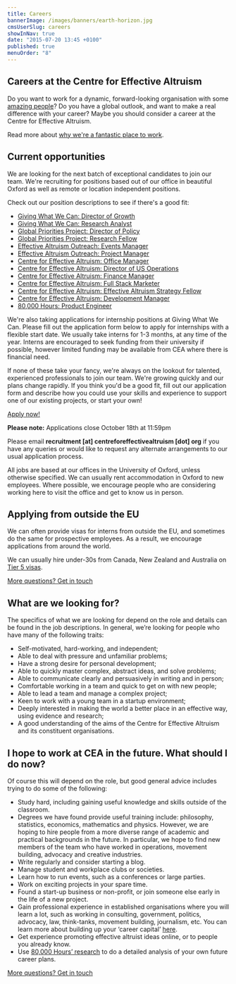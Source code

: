 ```yaml
---
title: Careers
bannerImage: /images/banners/earth-horizon.jpg
cmsUserSlug: careers
showInNav: true
date: "2015-07-20 13:45 +0100"
published: true
menuOrder: "8"
---
```


## Careers at the Centre for Effective Altruism

Do you want to work for a dynamic, forward-looking organisation with some [amazing people](/team)? Do you have a global outlook, and want to make a real difference with your career? Maybe you should consider a career at the Centre for Effective Altruism.

Read more about [why we're a fantastic place to work](/careers/why-work-with-us/).

## Current opportunities

We are looking for the next batch of exceptional candidates to join our team. We're recruiting for positions based out of our office in beautiful Oxford as well as remote or location independent positions. 

Check out our position descriptions to see if there's a good fit:

<ul>
	<li><a class="gwwc" href="/careers/giving-what-we-can-director-of-growth">Giving What We Can: Director of Growth</a></li>
	<li><a class="gwwc" href="/careers/giving-what-we-can-research-analyst">Giving What We Can: Research Analyst</a></li>
	<li><a class="gpp" href="/careers/global-priorities-project-director-of-policy">Global Priorities Project: Director of Policy</a></li>
	<li><a class="gpp" href="/careers/global-priorities-project-research-fellow">Global Priorities Project: Research Fellow</a></li>
	<li><a class="eao" href="/careers/effective-altruism-outreach-event-manager">Effective Altruism Outreach: Events Manager</a></li>
	<li><a class="eao" href="/careers/effective-altruism-outreach-project-manager">Effective Altruism Outreach: Project Manager</a></li>
	<li><a class="cea" href="/careers/central-team-office-manager">Centre for Effective Altruism: Office Manager</a></li>
	<li><a class="cea" href="/careers/central-team-director-of-us-operations">Centre for Effective Altruism: Director of US Operations</a></li>
	<li><a class="cea" href="/careers/central-team-finance-manager">Centre for Effective Altruism: Finance Manager</a></li>
	<li><a class="cea" href="/careers/central-team-full-stack-marketer">Centre for Effective Altruism: Full Stack Marketer</a></li>
	<li><a class="cea" href="/careers/effective-altruism-strategy-fellow">Centre for Effective Altruism: Effective Altruism Strategy Fellow</a></li>
	<li><a class="cea" href="/careers/development-manager">Centre for Effective Altruism: Development Manager</a></li>
	<li><a class="80k" href="/careers/80-000-hours-product-engineer">80,000 Hours: Product Engineer</a></li>
</ul>

We're also taking applications for internship positions at Giving What We Can. Please fill out the application form below to apply for internships with a flexible start date. We usually take interns for 1-3 months, at any time of the year. Interns are encouraged to seek funding from their university if possible, however limited funding may be available from CEA where there is financial need.

If none of these take your fancy, we're always on the lookout for talented, experienced professionals to join our team. We're growing quickly and our plans change rapidly. If you think you'd be a good fit, fill out our application form and describe how you could use your skills and experience to support one of our existing projects, or start your own!

<p class="center"><a href="https://eaglobal.typeform.com/to/nUNz0z" class="btn btn-primary btn-lg"  target="_blank"><i class="fa fa-edit"></i> Apply now!</a></p>  
<div class="alert alert-info center"><i class="fa fa-alert"></i> <strong>Please note:</strong> Applications close October 18th at 11:59pm</div>  

Please email **recruitment&nbsp;[at]&nbsp;centreforeffectivealtruism&nbsp;[dot]&nbsp;org** if you have any queries or would like to request any alternate arrangements to our usual application process. 

All jobs are based at our offices in the University of Oxford, unless otherwise specified. We can usually rent accommodation in Oxford to new employees. Where possible, we encourage people who are considering working here to visit the office and get to know us in person.

## Applying from outside the EU

We can often provide visas for interns from outside the EU, and sometimes do the same for prospective employees. As a result, we encourage applications from around the world.

We can usually hire under-30s from Canada, New Zealand and Australia on [Tier 5 visas](https://www.gov.uk/tier-5-youth-mobility/overview).

<p class="center"><a href="/contact" class="btn btn-primary">More questions? Get in touch <i class="fa fa-at"></i> <i class="fa fa-phone"></i> <i class="fa fa-envelope"></i></a></p>

## What are we looking for?

The specifics of what we are looking for depend on the role and details can be found in the job descriptions. In general, we’re looking for people who have many of the following traits:

*   Self-motivated, hard-working, and independent;
*   Able to deal with pressure and unfamiliar problems;
*   Have a strong desire for personal development;
*   Able to quickly master complex, abstract ideas, and solve problems;
*   Able to communicate clearly and persuasively in writing and in person;
*   Comfortable working in a team and quick to get on with new people;
*   Able to lead a team and manage a complex project;
*   Keen to work with a young team in a startup environment;
*   Deeply interested in making the world a better place in an effective way, using evidence and research;
*   A good understanding of the aims of the Centre for Effective Altruism and its constituent organisations.

## I hope to work at CEA in the future. What should I do now?

Of course this will depend on the role, but good general advice includes trying to do some of the following:

*   Study hard, including gaining useful knowledge and skills outside of the classroom.
*   Degrees we have found provide useful training include: philosophy, statistics, economics, mathematics and physics. However, we are hoping to hire people from a more diverse range of academic and practical backgrounds in the future. In particular, we hope to find new members of the team who have worked in operations, movement building, advocacy and creative industries.
*   Write regularly and consider starting a blog.
*   Manage student and workplace clubs or societies.
*   Learn how to run events, such as a conferences or large parties.
*   Work on exciting projects in your spare time.
*   Found a start-up business or non-profit, or join someone else early in the life of a new project.
*   Gain professional experience in established organisations where you will learn a lot, such as working in consulting, government, politics, advocacy, law, think-tanks, movement building, journalism, etc. You can learn more about building up your ‘career capital’ [here](https://80000hours.org/career-guide/).
*   Get experience promoting effective altruist ideas online, or to people you already know.
*   Use [80,000 Hours’ research](https://80000hours.org/) to do a detailed analysis of your own future career plans.

<p class="center"><a href="/contact" class="btn btn-primary">More questions? Get in touch <i class="fa fa-at"></i> <i class="fa fa-phone"></i> <i class="fa fa-envelope"></i></a></p>
